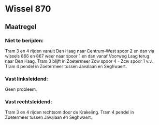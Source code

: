# Wissel 870
## Maatregel
### Niet te berijden:
Tram 3 en 4 rijden vanuit Den Haag naar Centrum-West spoor 2 en dan via wissels 866 en 867 weer naar spoor 1 en dan vanaf Voorweg Laag terug naar Den Haag.
Tram 3 blijft in Zoetermeer Zcw spoor 4 – Zcw spoor 1 v.v.
Tram 4 pendel in Zoetermeer tussen Javalaan en Seghwaert.
### Vast linksleidend:
Geen probleem.
### Vast rechtsleidend:
Tram 3 en 4 rijden rechtsom door de Krakeling.
Tram 4 pendel in Zoetermeer tussen Javalaan en Seghwaert.
